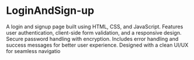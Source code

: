 # LoginAndSign-up
A login and signup page built using HTML, CSS, and JavaScript. Features user authentication, client-side form validation, and a responsive design. Secure password handling with encryption. Includes error handling and success messages for better user experience. Designed with a clean UI/UX for seamless navigatio
